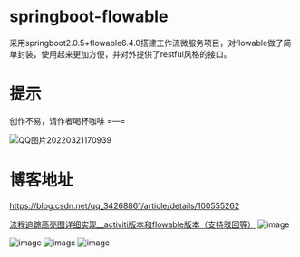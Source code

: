 # springboot-flowable
采用springboot2.0.5+flowable6.4.0搭建工作流微服务项目，对flowable做了简单封装，使用起来更加方便，并对外提供了restful风格的接口。

# 提示
创作不易，请作者喝杯咖啡 =—=

<!-- ![微信图片_20220301111227](https://user-images.githubusercontent.com/51793431/156098321-8e0328f6-9793-4e37-bf52-fdc045bfd7cf.jpg) -->
<!-- ![image](https://user-images.githubusercontent.com/51793431/156120565-f2472190-a17c-4dc2-8b94-a6c4d5271baa.png) -->
![QQ图片20220321170939](https://user-images.githubusercontent.com/51793431/159232964-7f70ebcc-a632-4823-9fbb-3f86efc58b51.jpg)





# 博客地址
https://blog.csdn.net/qq_34268861/article/details/100555262


[流程追踪高亮图详细实现__activiti版本和flowable版本（支持驳回等）](https://blog.csdn.net/qq_34268861/article/details/100555262)
![image](https://user-images.githubusercontent.com/51793431/115829712-e1059100-a441-11eb-9f3a-f1c235f84bb5.png)

![image](https://user-images.githubusercontent.com/51793431/115829904-22963c00-a442-11eb-8fb8-6e1fb5aaab22.png)
![image](https://user-images.githubusercontent.com/51793431/115829921-288c1d00-a442-11eb-8c85-71950c1e4f8a.png)
![image](https://user-images.githubusercontent.com/51793431/115829941-2cb83a80-a442-11eb-8391-317c45bdd6a2.png)
